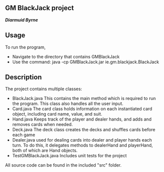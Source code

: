 ## GM BlackJack project
***Diarmuid Byrne***

## Usage
To run the program,
- Navigate to the directory that contains GMBlackJack
- Use the command:
java -cp GMBlackJack.jar ie.gm.blackjack.BlackJack

## Description
The project contains multiple classes:

- BlackJack.java
This contains the main method which is required to run the program.
This class also handles all the user input.
- Card.java
The card class holds information on each instantiated card object, including card name, value, and suit.
- Hand.java
Keeps track of the player and dealer hands, and adds and removes cards when needed.
- Deck.java
The deck class creates the decks and shuffles cards before each game
- Dealer.java
  used for dealing cards into dealer and player hands each turn.
  To do this, it delegates methods to dealerHand and playerHand,
  both of which are Hand objects.
- TestGMBlackJack.java
  Includes unit tests for the project


All source code can be found in the included "src" folder.
